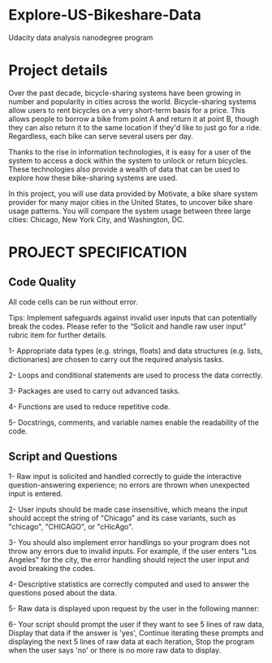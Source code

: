 # Explore-US-Bikeshare-Data
Udacity data analysis nanodegree program
# Project details
Over the past decade, bicycle-sharing systems have been growing in number and popularity in cities across the world. Bicycle-sharing systems allow users to rent bicycles on a very short-term basis for a price. This allows people to borrow a bike from point A and return it at point B, though they can also return it to the same location if they'd like to just go for a ride. Regardless, each bike can serve several users per day.

Thanks to the rise in information technologies, it is easy for a user of the system to access a dock within the system to unlock or return bicycles. These technologies also provide a wealth of data that can be used to explore how these bike-sharing systems are used.

In this project, you will use data provided by Motivate, a bike share system provider for many major cities in the United States, to uncover bike share usage patterns. You will compare the system usage between three large cities: Chicago, New York City, and Washington, DC.

# PROJECT SPECIFICATION
## Code Quality
All code cells can be run without error.

Tips: Implement safeguards against invalid user inputs that can potentially break the codes. Please refer to the “Solicit and handle raw user input” rubric item for further details.


1- Appropriate data types (e.g. strings, floats) and data structures (e.g. lists, dictionaries) are chosen to carry out the required analysis tasks.


2- Loops and conditional statements are used to process the data correctly.


3- Packages are used to carry out advanced tasks.



4- Functions are used to reduce repetitive code.


5- Docstrings, comments, and variable names enable the readability of the code.

## Script and Questions

1- Raw input is solicited and handled correctly to guide the interactive question-answering experience; no errors are thrown when unexpected input is entered.

2- User inputs should be made case insensitive, which means the input should accept the string of "Chicago" and its case variants, such as "chicago", "CHICAGO", or "cHicAgo".

3- You should also implement error handlings so your program does not throw any errors due to invalid inputs. For example, if the user enters "Los Angeles" for the city, the error handling should reject the user input and avoid breaking the codes.

4- Descriptive statistics are correctly computed and used to answer the questions posed about the data.

5- Raw data is displayed upon request by the user in the following manner:

6- Your script should prompt the user if they want to see 5 lines of raw data,
Display that data if the answer is 'yes',
Continue iterating these prompts and displaying the next 5 lines of raw data at each iteration,
Stop the program when the user says 'no' or there is no more raw data to display.
